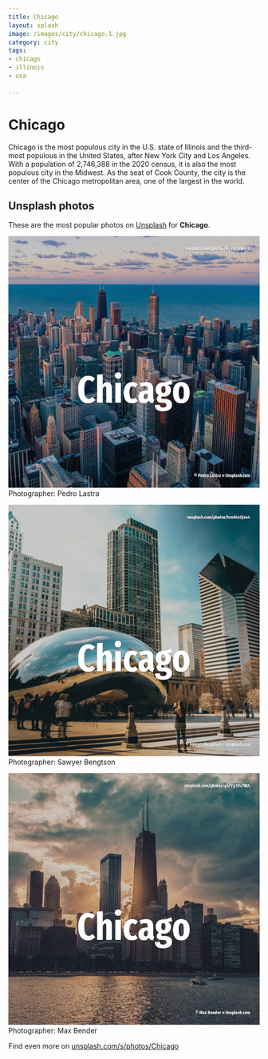 ```yaml
---
title: Chicago
layout: splash
image: /images/city/chicago.1.jpg
category: city
tags:
- chicago
- illinois
- usa

---
```

# Chicago

Chicago  is the most populous city in the U.S. state of Illinois and the third-most populous in the United States, after New York City and Los  Angeles. With a population of 2,746,388 in the 2020 census, it is also the most populous city in the Midwest. As the seat of Cook County, the city is the center of the Chicago metropolitan area, one of the  largest in the world.  

 
## Unsplash photos
These are the most popular photos on [Unsplash](https://unsplash.com) for **Chicago**.
 
![Chicago](/images/city/chicago.1.jpg)
Photographer:  Pedro Lastra
 
![Chicago](/images/city/chicago.2.jpg)
Photographer:  Sawyer Bengtson
 
![Chicago](/images/city/chicago.3.jpg)
Photographer:  Max Bender
 
Find even more on [unsplash.com/s/photos/Chicago](https://unsplash.com/s/photos/Chicago)
 
